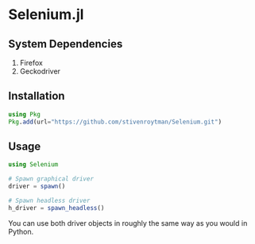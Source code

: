 # Selenium.jl

## System Dependencies

1. Firefox
2. Geckodriver

## Installation

``` julia
using Pkg
Pkg.add(url="https://github.com/stivenroytman/Selenium.git")
```

## Usage

``` julia
using Selenium

# Spawn graphical driver
driver = spawn()

# Spawn headless driver
h_driver = spawn_headless()

```

You can use both driver objects in roughly the same way as you would in Python.
